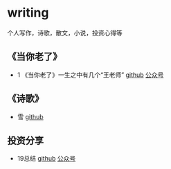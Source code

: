 # writing
个人写作，诗歌，散文，小说，投资心得等
## 《当你老了》
* 1 《当你老了》一生之中有几个“王老师” [github](/whenyouareold/《当你老了》一生之中有几个“王老师”.md) [公众号](https://mp.weixin.qq.com/s/4k_yXxArhfFt5Bx9iauJDA)
## 《诗歌》
* 雪 [github](/poet/雪.md)
## 投资分享
* 19总结 [github](/stock/19.md) [公众号](https://mp.weixin.qq.com/s/eYxHKQJF2AN4qdTC-auzWw)
